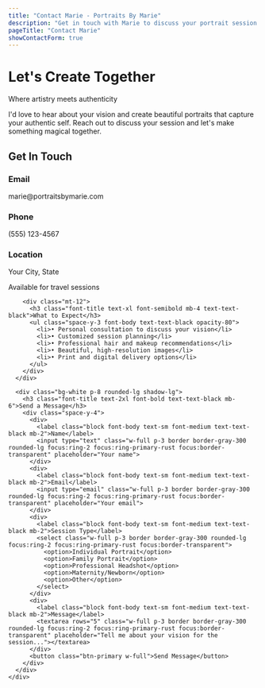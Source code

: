 ```yaml
---
title: "Contact Marie - Portraits By Marie"
description: "Get in touch with Marie to discuss your portrait session. Let's create something beautiful together where artistry meets authenticity."
pageTitle: "Contact Marie"
showContactForm: true
---
```


<div class="py-20 px-4 bg-warm-white">
  <div class="max-w-4xl mx-auto text-center">
    <h1 class="font-title text-5xl font-bold text-text-black mb-4">Let's Create Together</h1>
    <p class="text-2xl font-title text-accent mb-8 italic">Where artistry meets authenticity</p>
    <p class="font-body text-xl text-text-black opacity-80 leading-relaxed mb-12">
      I'd love to hear about your vision and create beautiful portraits that capture your authentic self. Reach out to discuss your session and let's make something magical together.
    </p>
  </div>
</div>

<div class="py-20 px-4 bg-gradient-to-r from-warm-white to-gray-50">
  <div class="max-w-6xl mx-auto">
    <div class="grid grid-cols-1 lg:grid-cols-2 gap-16">
      <div>
        <h2 class="font-title text-3xl font-bold text-accent mb-8">Get In Touch</h2>
        <div class="space-y-6">
          <div>
            <h3 class="font-title text-xl font-semibold mb-2 text-text-black">Email</h3>
            <p class="font-body text-text-black opacity-80">marie@portraitsbymarie.com</p>
          </div>
          <div>
            <h3 class="font-title text-xl font-semibold mb-2 text-text-black">Phone</h3>
            <p class="font-body text-text-black opacity-80">(555) 123-4567</p>
          </div>
          <div>
            <h3 class="font-title text-xl font-semibold mb-2 text-text-black">Location</h3>
            <p class="font-body text-text-black opacity-80">Your City, State</p>
            <p class="font-body text-text-black opacity-60 text-sm mt-1">Available for travel sessions</p>
          </div>
        </div>
        
        <div class="mt-12">
          <h3 class="font-title text-xl font-semibold mb-4 text-text-black">What to Expect</h3>
          <ul class="space-y-3 font-body text-text-black opacity-80">
            <li>• Personal consultation to discuss your vision</li>
            <li>• Customized session planning</li>
            <li>• Professional hair and makeup recommendations</li>
            <li>• Beautiful, high-resolution images</li>
            <li>• Print and digital delivery options</li>
          </ul>
        </div>
      </div>
      
      <div class="bg-white p-8 rounded-lg shadow-lg">
        <h3 class="font-title text-2xl font-bold text-text-black mb-6">Send a Message</h3>
        <div class="space-y-4">
          <div>
            <label class="block font-body text-sm font-medium text-text-black mb-2">Name</label>
            <input type="text" class="w-full p-3 border border-gray-300 rounded-lg focus:ring-2 focus:ring-primary-rust focus:border-transparent" placeholder="Your name">
          </div>
          <div>
            <label class="block font-body text-sm font-medium text-text-black mb-2">Email</label>
            <input type="email" class="w-full p-3 border border-gray-300 rounded-lg focus:ring-2 focus:ring-primary-rust focus:border-transparent" placeholder="Your email">
          </div>
          <div>
            <label class="block font-body text-sm font-medium text-text-black mb-2">Session Type</label>
            <select class="w-full p-3 border border-gray-300 rounded-lg focus:ring-2 focus:ring-primary-rust focus:border-transparent">
              <option>Individual Portrait</option>
              <option>Family Portrait</option>
              <option>Professional Headshot</option>
              <option>Maternity/Newborn</option>
              <option>Other</option>
            </select>
          </div>
          <div>
            <label class="block font-body text-sm font-medium text-text-black mb-2">Message</label>
            <textarea rows="5" class="w-full p-3 border border-gray-300 rounded-lg focus:ring-2 focus:ring-primary-rust focus:border-transparent" placeholder="Tell me about your vision for the session..."></textarea>
          </div>
          <button class="btn-primary w-full">Send Message</button>
        </div>
      </div>
    </div>
  </div>
</div>
